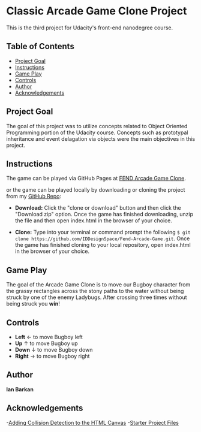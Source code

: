 # Classic Arcade Game Clone Project

This is the third project for Udacity's front-end nanodegree course.

## Table of Contents

- [Project Goal](#projectgoal)
- [Instructions](#instructions)
- [Game Play](#gameplay)
- [Controls](#controls)
- [Author](#author)
- [Acknowledgements](#acknowledgements)

## Project Goal

 The goal of this project was to utilize concepts related to 
Object Oriented Programming portion of the Udacity course. Concepts such as prototypal inheritance and event delagation via objects were the main objectives in this project.

## Instructions

The game can be played via GitHub Pages at [FEND Arcade Game Clone](https://iddesignspace.github.io/Fend-Arcade-Game/).

or the game can be played locally by downloading or cloning the project from my [GitHub Repo](https://github.com/IDDesignSpace/Fend-Arcade-Game):

- **Download:** Click the "clone or download" button and then click the "Download zip" option. Once the game has finished downloading, unzip the file and then open index.html in the browser of your choice.

- **Clone:** Type into your terminal or command prompt the following `$ git clone https://github.com/IDDesignSpace/Fend-Arcade-Game.git`. Once the game has finished cloning to your local repository, open index.html in the browser of your choice.

## Game Play
The goal of the Arcade Game Clone is to move our Bugboy character from the grassy rectangles across the stony paths to the water without being struck by one of the enemy Ladybugs. After crossing three times without being struck you **win**! 

## Controls
- **Left** &larr;  to move Bugboy left
- **Up** &uarr; to move Bugboy up
- **Down** &darr;  to move Bugboy down
- **Right** &rarr;  to move Bugboy right

## Author

**Ian Barkan**

## Acknowledgements

-[Adding Collision Detection to the HTML Canvas](https://stackoverflow.com/questions/13916966/adding-collision-detection-to-images-drawn-on-canvas)
-[Starter Project Files](https://github.com/udacity/frontend-nanodegree-arcade-game)

